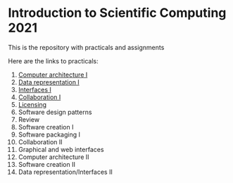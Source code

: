 # Introduction to Scientific Computing 2021

This is the repository with practicals and assignments

Here are the links to practicals:
1. [Computer architecture I](Practical_1/)
2. [Data representation I](Practical_2/)
3. [Interfaces I](Practical_3/)
4. [Collaboration I](Practical_4/)
5. [Licensing](Practical_5/)
6. Software design patterns
7. Review
8. Software creation I
9. Software packaging I
10. Collaboration II
11. Graphical and web interfaces
12. Computer architecture II
13. Software creation II
14. Data representation/Interfaces II
